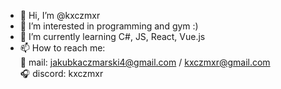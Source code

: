 - 👋 Hi, I’m @kxczmxr
- 👀 I’m interested in programming and gym :)
- 🌱 I’m currently learning C#, JS, React, Vue.js
- 📫 How to reach me: <br>
             📧 mail: jakubkaczmarski4@gmail.com / kxczmxr@gmail.com<br>
             🎧 discord: kxczmxr

<!---
kxczmxr/kxczmxr is a ✨ special ✨ repository because its `README.md` (this file) appears on your GitHub profile.
You can click the Preview link to take a look at your changes.
--->
